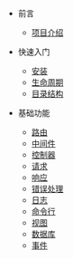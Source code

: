 * 前言

  * [项目介绍](zh-cn/README.md)

* 快速入门

  * [安装](zh-cn/install.md)
  * [生命周期](zh-cn/life-cycle.md)
  * [目录结构](zh-cn/structure.md)

* 基础功能

  * [路由](zh-cn/router.md)
  * [中间件](zh-cn/middleware.md)
  * [控制器](zh-cn/controller.md)
  * [请求](zh-cn/request.md)
  * [响应](zh-cn/response.md)
  * [错误处理](zh-cn/error-handler.md)
  * [日志](zh-cn/logger.md)
  * [命令行](zh-cn/command.md)
  * [视图](zh-cn/view.md)
  * [数据库](zh-cn/database.md)
  * [事件](zh-cn/event.md)
